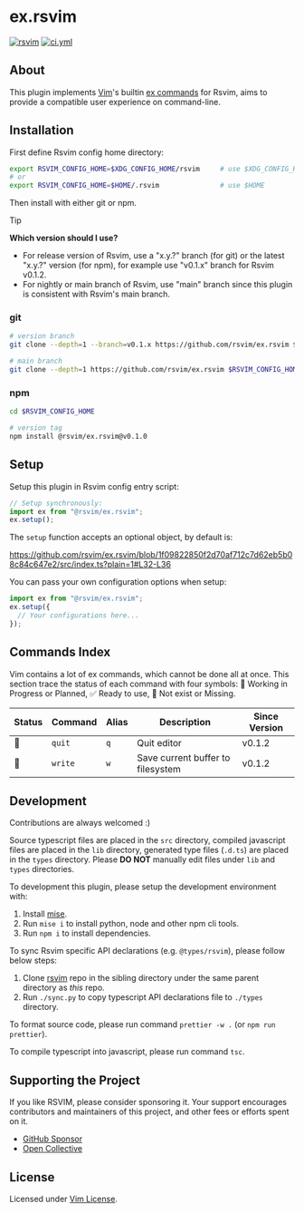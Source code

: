 # ex.rsvim

<a href="https://www.npmjs.com/package/@rsvim/ex.rsvim"><img alt="rsvim" src="https://img.shields.io/npm/v/%40rsvim%2Fex.rsvim" /></a>
<a href="https://github.com/rsvim/ex.rsvim/actions/workflows/ci.yml"><img alt="ci.yml" src="https://img.shields.io/github/actions/workflow/status/rsvim/ex.rsvim/ci.yml?branch=main&label=ci" /></a>

## About

This plugin implements [Vim](https://www.vim.org/)'s builtin [ex commands](https://vimhelp.org/index.txt.html#index.txt) for Rsvim, aims to provide a compatible user experience on command-line.

## Installation

First define Rsvim config home directory:

```bash
export RSVIM_CONFIG_HOME=$XDG_CONFIG_HOME/rsvim     # use $XDG_CONFIG_HOME
# or
export RSVIM_CONFIG_HOME=$HOME/.rsvim               # use $HOME
```

Then install with either git or npm.

> [!TIP]
> **Which version should I use?**
>
> - For release version of Rsvim, use a "x.y.?" branch (for git) or the latest "x.y.?" version (for npm), for example use "v0.1.x" branch for Rsvim v0.1.2.
> - For nightly or main branch of Rsvim, use "main" branch since this plugin is consistent with Rsvim's main branch.

### git

```bash
# version branch
git clone --depth=1 --branch=v0.1.x https://github.com/rsvim/ex.rsvim $RSVIM_CONFIG_HOME/@rsvim/ex.rsvim

# main branch
git clone --depth=1 https://github.com/rsvim/ex.rsvim $RSVIM_CONFIG_HOME/@rsvim/ex.rsvim
```

### npm

```bash
cd $RSVIM_CONFIG_HOME

# version tag
npm install @rsvim/ex.rsvim@v0.1.0
```

## Setup

Setup this plugin in Rsvim config entry script:

```javascript
// Setup synchronously:
import ex from "@rsvim/ex.rsvim";
ex.setup();
```

The `setup` function accepts an optional object, by default is:

https://github.com/rsvim/ex.rsvim/blob/1f09822850f2d70af712c7d62eb5b08c84c647e2/src/index.ts?plain=1#L32-L36

You can pass your own configuration options when setup:

```javascript
import ex from "@rsvim/ex.rsvim";
ex.setup({
  // Your configurations here...
});
```

## Commands Index

Vim contains a lot of ex commands, which cannot be done all at once. This section trace the status of each command with four symbols: 🚧 Working in Progress or Planned, ✅ Ready to use, 🔴 Not exist or Missing.

| Status | Command | Alias | Description                       | Since Version |
| ------ | ------- | ----- | --------------------------------- | ------------- |
| 🚧     | `quit`  | `q`   | Quit editor                       | v0.1.2        |
| 🚧     | `write` | `w`   | Save current buffer to filesystem | v0.1.2        |

## Development

Contributions are always welcomed :)

Source typescript files are placed in the `src` directory, compiled javascript files are placed in the `lib` directory, generated type files (`.d.ts`) are placed in the `types` directory. Please **DO NOT** manually edit files under `lib` and `types` directories.

To development this plugin, please setup the development environment with:

1. Install [mise](https://github.com/jdx/mise).
2. Run `mise i` to install python, node and other npm cli tools.
3. Run `npm i` to install dependencies.

To sync Rsvim specific API declarations (e.g. `@types/rsvim`), please follow below steps:

1. Clone [rsvim](https://github.com/rsvim/rsvim) repo in the sibling directory under the same parent directory as _this_ repo.
2. Run `./sync.py` to copy typescript API declarations file to `./types` directory.

To format source code, please run command `prettier -w .` (or `npm run prettier`).

To compile typescript into javascript, please run command `tsc`.

## Supporting the Project

If you like RSVIM, please consider sponsoring it. Your support encourages contributors and maintainers of this project, and other fees or efforts spent on it.

- [GitHub Sponsor](https://github.com/sponsors/rsvim)
- [Open Collective](https://opencollective.com/rsvim)

## License

Licensed under [Vim License](https://github.com/rsvim/ex.rsvim/blob/main/LICENSE.txt).
